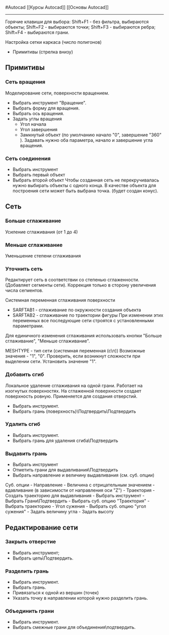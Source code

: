 #Autocad 
[[Курсы Autocad]]
[[Основы Autocad]]
__________
Горячие клавиши для выбора:
Shift+F1 - без фильтра, выбираются объекты;
Shift+F2 - выбираются точки;
Shift+F3 - выбираются ребра;
Shift+F4 - выбираются грани.

Настройка сетки каркаса (число полигонов)
 - Примитивы (стрелка внизу)

## Примитивы
### Сеть вращения
Моделирование сети, поверхности вращением.
- Выбрать инструмент "Вращение".
- Выбрать форму для вращения.
- Выбрать ось вращения.
- Задать углы вращения
	- Угол начала
	- Угол завершения
	- Замкнутый объект (по умолчанию начало "0", завершение "360" ). Задавать нужно оба параметра, начало и завершение угла вращения.

### Сеть соединения
- Выбрать инструмент
- Выбрать первый объект 
- Выбрать второй объект
Чтобы созданная сеть не перекручивалась нужно выбирать объекты с одного конца.
В качестве объекта для построения сети может быть выбрана точка. (будет создан конус).

## Сеть
### Больше сглаживание
Усиление сглаживания (от 1 до 4)
### Меньше сглаживание
Уменьшение степени сглаживания
### Уточнить сеть
Редактирует сеть в соответствии со степенью сглаженности. (Добавляет сегменты сети).
Коррекция только в сторону увеличения числа сегментов.

Системная переменная сглаживания поверхности
- SARFTAB1 - сглаживание по окружности создания объекта
- SARFTAB2 - сглаживание по траектории фигуры
При изменении этих переменных все последующие сети строятся с установленными параметрами.

Для единичного изменения сглаживания использовать кнопки "Больше сглаживание", "Меньше сглаживание".


MESHTYPE - тип сети (системная переменная (с\п))
Возможные значения - "1", "0".
Проверить, если возникнут сложности при выделении сети. Установить значение "1".

### Добавить сгиб
Локальное удаление сглаживания на одной грани.
Работает на изогнутых поверхностях. На сглаженной поверхности создает поверхность ровную. Применяется для создания отверстий.
- Выбрать инструмент.
- Выбрать грань (поверхность)\Подтвердить\Подтвердить

### Удалить сгиб
- Выбрать инструмент.
- Выбрать грань для удаления сгиба\Подтвердить

### Выдавить грань
- Выбрать инструмент
- Отметить грани для выдавливания\Подтвердить
- Выбрать направление и величину выдавливания (см. суб. опции)

Суб. опции
	- Направление
		- Величина с отрицательным значением - вдавливание (в зависимости от направления оси "Z")
	- Траектория
		- Создать траекторию для выдавливания
		- Выбрать инструмент
		- Выбрать Грани\Подтвердить
		- Выбрать суб. опцию "Траектория"
		- Выбрать траекторию
	- Угол сужения
		- Выбрать суб. опцию "угол сужения"
		- Задать величину угла
		- Задать высоту


## Редактирование сети
### Закрыть отверстие
- Выбрать инструмент;
- Выбрать цепь\Подтвердить.

### Разделить грань
- Выбрать инструмент.
- Выбрать грань.
- Привязаться к одной из вершин (точек)
- Указать точку в направлении которой нужно разделить грань.

### Объединить грани
- Выбрать инструмент.
- Выбрать смежные грани для объединения\подтвердить.

